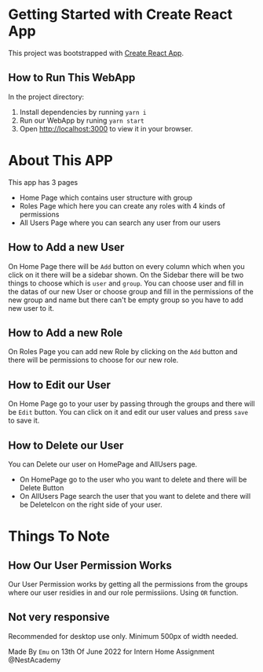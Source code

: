 # Getting Started with Create React App

This project was bootstrapped with [Create React App](https://github.com/facebook/create-react-app).

## How to Run This WebApp

In the project directory:
1. Install dependencies by running `yarn i`
2. Run our WebApp by runing `yarn start`
3. Open [http://localhost:3000](http://localhost:3000) to view it in your browser.

# About This APP

This app has 3 pages
 - Home Page which contains user structure with group
 - Roles Page which here you can create any roles with 4 kinds of permissions
 - All Users Page where you can search any user from our users

## How to Add a new User

On Home Page there will be `Add` button on every column which when you click on it there will be a sidebar shown. On the Sidebar there will be two things to choose which is `user` and `group`. You can choose user and fill in the datas of our new User or choose group and fill in the permissions of the new group and name but there can't be empty group so you have to add new user to it.

## How to Add a new Role

On Roles Page you can add new Role by clicking on the `Add` button and there will be permissions to choose for our new role.

## How to Edit our User

On Home Page go to your user by passing through the groups and there will be `Edit` button. You can click on it and edit our user values and press `save` to save it.

## How to Delete our User

You can Delete our user on HomePage and AllUsers page.
  - On HomePage go to the user who you want to delete and there will be Delete Button
  - On AllUsers Page search the user that you want to delete and there will be DeleteIcon on the right side of your user.

# Things To Note

## How Our User Permission Works

Our User Permission works by getting all the permissions from the groups where our user residies in and our role permissiions. Using `OR` function.

## Not very responsive

Recommended for desktop use only. Minimum 500px of width needed.

Made By `Emu` on 13th Of June 2022 for Intern Home Assignment @NestAcademy
